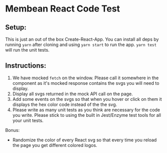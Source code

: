 # Membean React Code Test

## Setup:
This is just an out of the box Create-React-App. You can install all deps by running `yarn` after cloning
and using `yarn start` to run the app. `yarn test` will run the unit tests.

## Instructions:
1. We have mocked `fetch` on the window. Please call it somewhere in the component as it's mocked response contains the 
svgs you will need to display.
2. Display all svgs returned in the mock API call on the page.
3. Add some events on the svgs so that when you hover or click on them it displays the hex color code instead of the the svg.
4. Please write as many unit tests as you think are necessary for the code you write. Please stick to using the built in 
Jest/Enzyme test tools for all your unit tests.

Bonus:
- Randomize the color of every React svg so that every time you reload the page you get different colored logos.